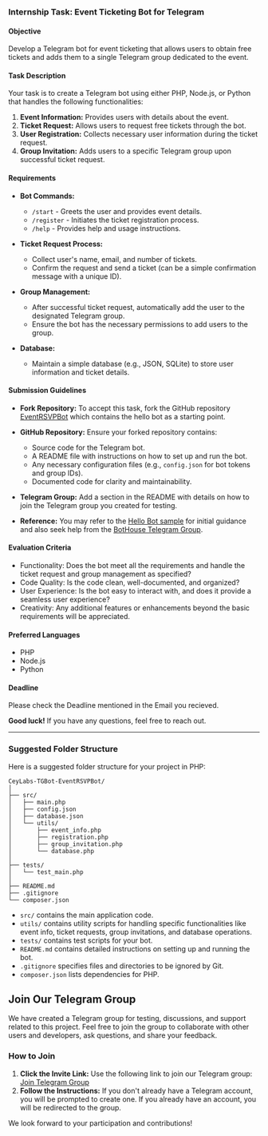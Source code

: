 ### Internship Task: Event Ticketing Bot for Telegram

#### Objective
Develop a Telegram bot for event ticketing that allows users to obtain free tickets and adds them to a single Telegram group dedicated to the event.

#### Task Description
Your task is to create a Telegram bot using either PHP, Node.js, or Python that handles the following functionalities:
1. **Event Information:** Provides users with details about the event.
2. **Ticket Request:** Allows users to request free tickets through the bot.
3. **User Registration:** Collects necessary user information during the ticket request.
4. **Group Invitation:** Adds users to a specific Telegram group upon successful ticket request.

#### Requirements
- **Bot Commands:**
  - `/start` - Greets the user and provides event details.
  - `/register` - Initiates the ticket registration process.
  - `/help` - Provides help and usage instructions.

- **Ticket Request Process:**
  - Collect user's name, email, and number of tickets.
  - Confirm the request and send a ticket (can be a simple confirmation message with a unique ID).

- **Group Management:**
  - After successful ticket request, automatically add the user to the designated Telegram group.
  - Ensure the bot has the necessary permissions to add users to the group.

- **Database:**
  - Maintain a simple database (e.g., JSON, SQLite) to store user information and ticket details.

#### Submission Guidelines
- **Fork Repository:** To accept this task, fork the GitHub repository [EventRSVPBot]([https://github.com/CeyLabs-TGBot-EventRSVPBot](https://github.com/CeyLabs/CeyLabs-Intern-TGBot-EventRSVP/)) which contains the hello bot as a starting point.
- **GitHub Repository:** Ensure your forked repository contains:
  - Source code for the Telegram bot.
  - A README file with instructions on how to set up and run the bot.
  - Any necessary configuration files (e.g., `config.json` for bot tokens and group IDs).
  - Documented code for clarity and maintainability.

- **Telegram Group:** Add a section in the README with details on how to join the Telegram group you created for testing.

- **Reference:** You may refer to the [Hello Bot sample](https://core.telegram.org/bots/samples/hellobot) for initial guidance and also seek help from the [BotHouse Telegram Group](https://t.me/BotHouse).

#### Evaluation Criteria
- Functionality: Does the bot meet all the requirements and handle the ticket request and group management as specified?
- Code Quality: Is the code clean, well-documented, and organized?
- User Experience: Is the bot easy to interact with, and does it provide a seamless user experience?
- Creativity: Any additional features or enhancements beyond the basic requirements will be appreciated.

#### Preferred Languages
- PHP
- Node.js
- Python

#### Deadline
Please check the Deadline mentioned in the Email you recieved.

**Good luck!** If you have any questions, feel free to reach out.

---

### Suggested Folder Structure

Here is a suggested folder structure for your project in PHP:

```
CeyLabs-TGBot-EventRSVPBot/
│
├── src/
│   ├── main.php
│   ├── config.json
│   ├── database.json
│   └── utils/
│       ├── event_info.php
│       ├── registration.php
│       ├── group_invitation.php
│       └── database.php
│
├── tests/
│   └── test_main.php
│
├── README.md
├── .gitignore
└── composer.json
```

- `src/` contains the main application code.
- `utils/` contains utility scripts for handling specific functionalities like event info, ticket requests, group invitations, and database operations.
- `tests/` contains test scripts for your bot.
- `README.md` contains detailed instructions on setting up and running the bot.
- `.gitignore` specifies files and directories to be ignored by Git.
- `composer.json` lists dependencies for PHP.



## Join Our Telegram Group

We have created a Telegram group for testing, discussions, and support related to this project. Feel free to join the group to collaborate with other users and developers, ask questions, and share your feedback.

### How to Join

1. **Click the Invite Link:** Use the following link to join our Telegram group: [Join Telegram Group](https://t.me/+9YbDLZHLxYs5NDZl)
2. **Follow the Instructions:** If you don't already have a Telegram account, you will be prompted to create one. If you already have an account, you will be redirected to the group.

We look forward to your participation and contributions!

